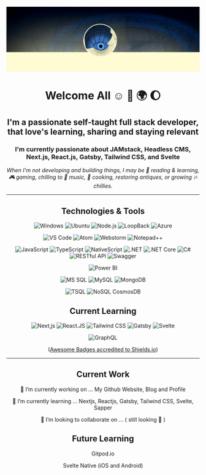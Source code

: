 <div align="center">

![Profile Background Image](./img/bg-gh-profile-dtro-devuk.png)

# Welcome All :relaxed: 🌝 🌍 🌔

## I'm a passionate self-taught full stack developer, that love's learning, sharing and staying relevant

### I'm currently passionate about JAMstack, Headless CMS, Next.js, React.js, Gatsby, Tailwind CSS, and Svelte

_When I'm not developing and building things, I may be :eyes: reading & learning, :video_game: gaming, chilling to :musical_note: music, :stew: cooking, restoring antiques, or growing :fire: chillies._

---

## Technologies & Tools

![Windows](https://img.shields.io/badge/OS-Windows-green)
![Ubuntu](https://img.shields.io/badge/OS-Ubuntu-green)
![Node.js](https://img.shields.io/badge/ServerFrameworks-Nodejs-green)
![LoopBack](https://img.shields.io/badge/ServerFrameworks-Loopback-green)
![Azure](https://img.shields.io/badge/Cloud-Azure-green)

![VS Code](https://img.shields.io/badge/Editor-VSCode-yellow)
![Atom](https://img.shields.io/badge/Editor-Atom-yellow)
![Webstorm](https://img.shields.io/badge/Editor-Webstorm-yellow)
![Notepad++](https://img.shields.io/badge/Editor-NotepadPlusPlus-yellow)

![JavaScript](https://img.shields.io/badge/Code-JavaScript-blue)
![TypeScript](https://img.shields.io/badge/Code-TypesScript-blue)
![NativeScript](https://img.shields.io/badge/Code-NativeScript-blue)
![.NET](https://img.shields.io/badge/Code-NET-blue)
![.NET Core](https://img.shields.io/badge/Code-NETCore-blue)
![C#](https://img.shields.io/badge/Code-CSharp-blue)
![RESTful API](https://img.shields.io/badge/Code-RESTful-blue)
![Swagger](https://img.shields.io/badge/Code-Swagger-blue)

![Power BI](https://img.shields.io/badge/Reporting-PowerBI-orange)

![MS SQL](https://img.shields.io/badge/Database-MSSQL-red)
![MySQL](https://img.shields.io/badge/Database-MySQL-red)
![MongoDB](https://img.shields.io/badge/Database-MongoDB-red)

![TSQL](https://img.shields.io/badge/SQL-TSQL-brightgreen)
![NoSQL CosmosDB](https://img.shields.io/badge/NoSQL-CosmosDB-brightgreen)

## Current Learning

![Next,js](https://img.shields.io/badge/Code-Nextjs-blue)
![React.JS](https://img.shields.io/badge/Code-Reactjs-blue)
![Tailwind CSS](https://img.shields.io/badge/Code-TailwindCSS-blue)
![Gatsby](https://img.shields.io/badge/Code-Gastby-blue)
![Svelte](https://img.shields.io/badge/Code-Svelte-blue)

![GraphQL](https://img.shields.io/badge/SQL-GraphQL-brightgreen)

([Awesome Badges accredited to Shields.io](https://shields.io/))

---

## Current Work

🔭 I’m currently working on ... My Github Website, Blog and Profile

🌱 I’m currently learning ... Nextjs, Reactjs, Gatsby, Tailwind CSS, Svelte, Sapper

👯 I’m looking to collaborate on ... ( still looking 👀 )

## Future Learning

 Gitpod.io

 Svelte Native (iOS and Android)

</div>

